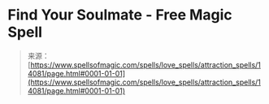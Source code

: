 <!--yml
category: 未分类
date: 2024-06-12 18:52:55
-->

# Find Your Soulmate - Free Magic Spell

> 来源：[https://www.spellsofmagic.com/spells/love_spells/attraction_spells/14081/page.html#0001-01-01](https://www.spellsofmagic.com/spells/love_spells/attraction_spells/14081/page.html#0001-01-01)